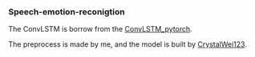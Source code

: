 ### Speech-emotion-reconigtion

The ConvLSTM is borrow from the [ConvLSTM_pytorch](https://github.com/ndrplz/ConvLSTM_pytorch/blob/master/README.md).

The preprocess is made by me, and the model is built by [CrystalWei123](https://github.com/CrystalWei123).
